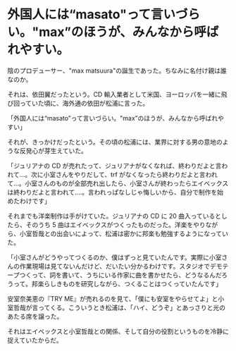 # 外国人には“masato"って言いづらい。"max”のほうが、みんなから呼ばれやすい。

陰のプロデューサー、"max matsuura"の誕生であった。ちなみに名付け親は誰なのか。

それは、依田翼だったという。CD 輸入業者として米国、ヨーロッパを一緒に飛び回っていた頃に、海外通の依田が松浦に言った。

「外国人には“masato”って言いづらい。"max”のほうが、みんなから呼ばれやすい」

それが、きっかけだったという。その頃の松浦には、業界に対する男の意地のような反発心が芽生えていた。

「ジュリアナの CD が売れたって、ジュリアナがなくなれば、終わりだよと言われて...。次に小室さんをやりだして、trf がなくなったら終わりだよと言われて...。小室さんのものが全部売れ出したら、小室さんが終わったらエイベックスは終わりだよと言われて....。言われっぱなしじゃ悔しいから、自分で制作を始めたわけです」

それまでも洋楽制作は手がけていた。ジュリアナの CD に 20 曲入っているとしたら、そのうち 5 曲はエイベックスがつくったものだった。洋楽をやりながら、小室哲哉との出会いによって、松浦は密かに邦楽も勉強するようになっていた。

「小室さんがどうやってつくるのか、僕はずっと見ていたんです。実際に小室さんの作業現場は見てないんだけど、だいたい分かるわけです。スタジオでデモテープつくって、詞を書いて、うちにいる作家に曲を書かせたら、どうなるんだろうって。邦楽らしきものを研究しながら、つくることはつくっていたんです」

安室奈美恵の『TRY ME』が売れるのを見て、「僕にも安室をやらせてよ」と小室哲哉が言ってくる。こういうとき松浦は、「ハイ、どうぞ」とあっさりと光のあたる席を譲った。

それはエイベックスと小室哲哉との関係、そして自分の役割というものを冷静に捉えていたからだ。
